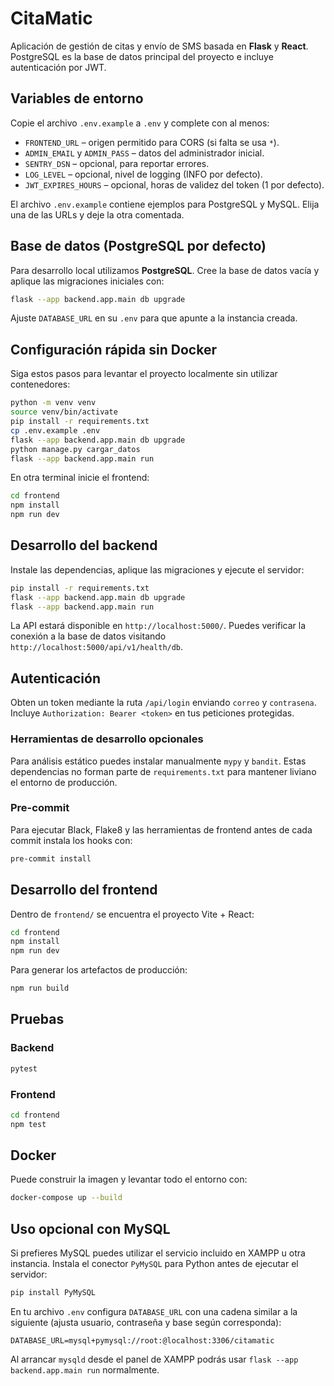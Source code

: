 # CitaMatic

Aplicación de gestión de citas y envío de SMS basada en **Flask** y **React**.
PostgreSQL es la base de datos principal del proyecto e incluye autenticación por JWT.

## Variables de entorno

Copie el archivo `.env.example` a `.env` y complete con al menos:

- `FRONTEND_URL` – origen permitido para CORS (si falta se usa `*`).
- `ADMIN_EMAIL` y `ADMIN_PASS` – datos del administrador inicial.
- `SENTRY_DSN` – opcional, para reportar errores.
- `LOG_LEVEL` – opcional, nivel de logging (INFO por defecto).
- `JWT_EXPIRES_HOURS` – opcional, horas de validez del token (1 por defecto).

El archivo `.env.example` contiene ejemplos para PostgreSQL y MySQL. Elija una de las URLs y deje la otra comentada. 
## Base de datos (PostgreSQL por defecto)

Para desarrollo local utilizamos **PostgreSQL**. Cree la base de datos vacía y
aplique las migraciones iniciales con:
```bash
flask --app backend.app.main db upgrade
```


Ajuste `DATABASE_URL` en su `.env` para que apunte a la instancia creada.

## Configuración rápida sin Docker

Siga estos pasos para levantar el proyecto localmente sin utilizar contenedores:

```bash
python -m venv venv
source venv/bin/activate
pip install -r requirements.txt
cp .env.example .env
flask --app backend.app.main db upgrade
python manage.py cargar_datos
flask --app backend.app.main run
```

En otra terminal inicie el frontend:

```bash
cd frontend
npm install
npm run dev
```

## Desarrollo del backend

Instale las dependencias, aplique las migraciones y ejecute el servidor:

```bash
pip install -r requirements.txt
flask --app backend.app.main db upgrade
flask --app backend.app.main run
```

La API estará disponible en `http://localhost:5000/`.
Puedes verificar la conexión a la base de datos visitando
`http://localhost:5000/api/v1/health/db`.
## Autenticación

Obten un token mediante la ruta `/api/login` enviando `correo` y `contrasena`.
Incluye `Authorization: Bearer <token>` en tus peticiones protegidas.

### Herramientas de desarrollo opcionales

Para análisis estático puedes instalar manualmente `mypy` y `bandit`. Estas
dependencias no forman parte de `requirements.txt` para mantener liviano el
entorno de producción.

### Pre-commit

Para ejecutar Black, Flake8 y las herramientas de frontend antes de cada
commit instala los hooks con:

```bash
pre-commit install
```

## Desarrollo del frontend

Dentro de `frontend/` se encuentra el proyecto Vite + React:

```bash
cd frontend
npm install
npm run dev
```

Para generar los artefactos de producción:
```bash
npm run build
```
## Pruebas

### Backend

```bash
pytest
```

### Frontend

```bash
cd frontend
npm test
```


## Docker

Puede construir la imagen y levantar todo el entorno con:

```bash
docker-compose up --build
```

## Uso opcional con MySQL

Si prefieres MySQL puedes utilizar el servicio incluido en XAMPP u otra
instancia. Instala el conector `PyMySQL` para Python antes de ejecutar el
servidor:

```bash
pip install PyMySQL
```

En tu archivo `.env` configura `DATABASE_URL` con una cadena similar a la
siguiente (ajusta usuario, contraseña y base según corresponda):

```env
DATABASE_URL=mysql+pymysql://root:@localhost:3306/citamatic
```

Al arrancar `mysqld` desde el panel de XAMPP podrás usar `flask --app backend.app.main run` normalmente.

